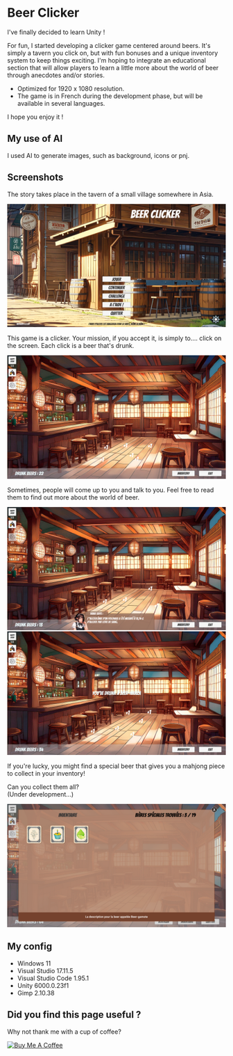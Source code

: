 # Beer Clicker

I've finally decided to learn Unity !

For fun, I started developing a clicker game centered around beers. It's simply a tavern you click on, but with fun bonuses and a unique inventory system to keep things exciting. I'm hoping to integrate an educational section that will allow players to learn a little more about the world of beer through anecdotes and/or stories.

* Optimized for 1920 x 1080 resolution.
* The game is in French during the development phase, but will be available in several languages.

I hope you enjoy it !  

## My use of AI

I used AI to generate images, such as background, icons or pnj.

## Screenshots

The story takes place in the tavern of a small village somewhere in Asia.

![ScreenShot](https://github.com/AlexisAmand/Beer-Clicker/blob/main/screenshots/beer-01.png)

This game is a clicker. Your mission, if you accept it, is simply to.... click on the screen. Each click is a beer that's drunk.

![ScreenShot](https://github.com/AlexisAmand/Beer-Clicker/blob/main/screenshots/beer-02.png)

Sometimes, people will come up to you and talk to you. Feel free to read them to find out more about the world of beer.

![ScreenShot](https://github.com/AlexisAmand/Beer-Clicker/blob/main/screenshots/beer-03.png)
![ScreenShot](https://github.com/AlexisAmand/Beer-Clicker/blob/main/screenshots/beer-04.png)

If you're lucky, you might find a special beer that gives you a mahjong piece to collect in your inventory! 

Can you collect them all?  
(Under development...)

![ScreenShot](https://github.com/AlexisAmand/Beer-Clicker/blob/main/screenshots/beer-05.png)

##  My config

* Windows 11
* Visual Studio 17.11.5
* Visual Studio Code 1.95.1
* Unity 6000.0.23f1
* Gimp 2.10.38

## Did you find this page useful ?

Why not thank me with a cup of coffee?

<a href="https://www.buymeacoffee.com/alexisamand" target="_blank"><img src="https://cdn.buymeacoffee.com/buttons/v2/default-blue.png" alt="Buy Me A Coffee" width="210" ></a>





